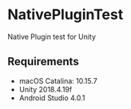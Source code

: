 # NativePluginTest
Native Plugin test for Unity

## Requirements
- macOS Catalina: 10.15.7
- Unity 2018.4.19f
- Android Studio 4.0.1
